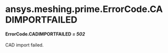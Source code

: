 # ansys.meshing.prime.ErrorCode.CADIMPORTFAILED

<a id="ansys.meshing.prime.ErrorCode.CADIMPORTFAILED"></a>

#### ErrorCode.CADIMPORTFAILED *= 502*

CAD import failed.

<!-- !! processed by numpydoc !! -->
